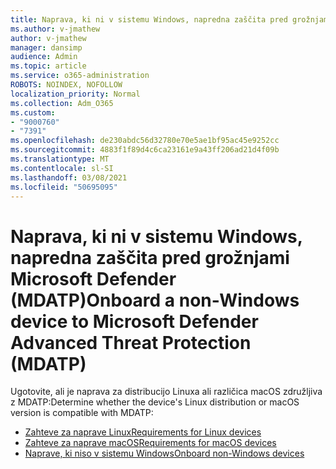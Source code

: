 ```yaml
---
title: Naprava, ki ni v sistemu Windows, napredna zaščita pred grožnjami Microsoft Defender (MDATP)
ms.author: v-jmathew
author: v-jmathew
manager: dansimp
audience: Admin
ms.topic: article
ms.service: o365-administration
ROBOTS: NOINDEX, NOFOLLOW
localization_priority: Normal
ms.collection: Adm_O365
ms.custom:
- "9000760"
- "7391"
ms.openlocfilehash: de230abdc56d32780e70e5ae1bf95ac45e9252cc
ms.sourcegitcommit: 4883f1f89d4c6ca23161e9a43ff206ad21d4f09b
ms.translationtype: MT
ms.contentlocale: sl-SI
ms.lasthandoff: 03/08/2021
ms.locfileid: "50695095"
---
```

# <a name="onboard-a-non-windows-device-to-microsoft-defender-advanced-threat-protection-mdatp"></a><span data-ttu-id="10b7d-102">Naprava, ki ni v sistemu Windows, napredna zaščita pred grožnjami Microsoft Defender (MDATP)</span><span class="sxs-lookup"><span data-stu-id="10b7d-102">Onboard a non-Windows device to Microsoft Defender Advanced Threat Protection (MDATP)</span></span>

<span data-ttu-id="10b7d-103">Ugotovite, ali je naprava za distribucijo Linuxa ali različica macOS združljiva z MDATP:</span><span class="sxs-lookup"><span data-stu-id="10b7d-103">Determine whether the device's Linux distribution or macOS version is compatible with MDATP:</span></span>

- [<span data-ttu-id="10b7d-104">Zahteve za naprave Linux</span><span class="sxs-lookup"><span data-stu-id="10b7d-104">Requirements for Linux devices</span></span>](https://go.microsoft.com/fwlink/?linkid=2143462)
- [<span data-ttu-id="10b7d-105">Zahteve za naprave macOS</span><span class="sxs-lookup"><span data-stu-id="10b7d-105">Requirements for macOS devices</span></span>](https://go.microsoft.com/fwlink/?linkid=2143461)
- [<span data-ttu-id="10b7d-106">Naprave, ki niso v sistemu Windows</span><span class="sxs-lookup"><span data-stu-id="10b7d-106">Onboard non-Windows devices</span></span>](https://go.microsoft.com/fwlink/?linkid=2143628)
